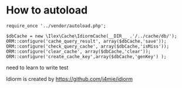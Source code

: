 # How to autoload


    require_once '../vendor/autoload.php';

    $dbCache = new \Ilex\Cache\IdiormCache(__DIR__ .'/../cache/db/');
    ORM::configure('cache_query_result', array($dbCache,'save'));
    ORM::configure('check_query_cache', array($dbCache,'isMiss'));
    ORM::configure('clear_cache', array($dbCache,'clear'));
    ORM::configure('create_cache_key',array($dbCache,'genKey') );



need to learn to write test

Idiorm is created by https://github.com/j4mie/idiorm
